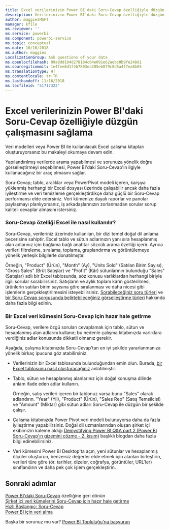```yaml
---
title: Excel verilerinizin Power BI'daki Soru-Cevap özelliğiyle düzgün çalışmasını sağlama
description: Verilerinizin Power BI'daki Soru-Cevap özelliğiyle düzgün çalışmasını sağlama
author: maggiesMSFT
manager: kfile
ms.reviewer: ''
ms.service: powerbi
ms.component: powerbi-service
ms.topic: conceptual
ms.date: 10/16/2018
ms.author: maggies
LocalizationGroup: Ask questions of your data
ms.openlocfilehash: 09a9dd194d278184c04e091e62aebc0b9fe248d1
ms.sourcegitcommit: 1e4fee6d1f4b7803ea285eb879c8d5a4f7ea8b85
ms.translationtype: HT
ms.contentlocale: tr-TR
ms.lasthandoff: 11/16/2018
ms.locfileid: "51717322"
---
```

# <a name="how-to-make-your-excel-data-work-well-with-qa-in-power-bi"></a>Excel verilerinizin Power BI'daki Soru-Cevap özelliğiyle düzgün çalışmasını sağlama
Veri modelleri veya Power BI ile kullanılacak Excel çalışma kitapları oluşturuyorsanız bu makaleyi okumaya devam edin.

Yapılandırılmış verilerde arama yapabilmesi ve sorunuza yönelik doğru görselleştirmeyi seçebilmesi, Power BI'daki Soru-Cevap'ın ilgiyle kullanacağınız bir araç olmasını sağlar.   

Soru-Cevap; tablo, aralıklar veya PowerPivot modeli içeren, karşıya yüklenmiş herhangi bir Excel dosyası üzerinde çalışabilir ancak daha fazla iyileştirme ve veri temizleme gerçekleştirdikçe daha güçlü bir Soru-Cevap performansı elde edersiniz.  Veri kümenize dayalı raporlar ve panolar paylaşmayı planlıyorsanız, iş arkadaşlarınızın zorlanmadan sorular sorup kaliteli cevaplar almasını istersiniz.

### <a name="how-qa-works-with-excel"></a>Soru-Cevap özelliği Excel ile nasıl kullanılır?
Soru-Cevap, verileriniz üzerinde kullanılan, bir dizi temel doğal dil anlama becerisine sahiptir. Excel tablo ve sütun adlarınızın yanı sıra hesaplanmış alan adlarınız için bağlama bağlı anahtar sözcük arama özelliği içerir. Ayrıca verileri filtreleme, sıralama, toplama, gruplandırma ve görüntülemeye yönelik yerleşik bilgilerle donatılmıştır. 

Örneğin, "Product" (Ürün), "Month" (Ay), "Units Sold" (Satılan Birim Sayısı), "Gross Sales" (Brüt Satışlar) ve "Profit" (Kâr) sütunlarının bulunduğu "Sales" (Satışlar) adlı bir Excel tablosunda, söz konusu varlıklardan herhangi biriyle ilgili sorular sorabilirsiniz.  Satışların ve aylık toplam kârın gösterilmesi, ürünlerin satılan birim sayısına göre sıralanması ve daha nicesi gibi işlemlerin gerçekleştirilmesini isteyebilirsiniz. [Sorabileceğiniz soru türleri](consumer/end-user-q-and-a.md) ve [bir Soru-Cevap sorgusunda belirtebileceğiniz görselleştirme türleri](visuals/power-bi-visualization-types-for-reports-and-q-and-a.md) hakkında daha fazla bilgi edinin.

### <a name="prepare-an-excel-dataset-for-qa"></a>Bir Excel veri kümesini Soru-Cevap için hazır hale getirme
Soru-Cevap, verilere özgü soruları cevaplamak için tablo, sütun ve hesaplanmış alan adlarını kullanır; bu nedenle çalışma kitabınızda varlıklara verdiğiniz adlar konusunda dikkatli olmanız gerekir.

Aşağıda, çalışma kitabınızda Soru-Cevap'tan en iyi şekilde yararlanmanıza yönelik birkaç ipucuna göz atabilirsiniz.

* Verilerinizin bir Excel tablosunda bulunduğundan emin olun. Burada, [bir Excel tablosunu nasıl oluşturacağınız](https://support.office.com/article/Create-an-Excel-table-in-a-worksheet-e81aa349-b006-4f8a-9806-5af9df0ac664?ui=en-US&rs=en-US&ad=US) anlatılmıştır.
* Tablo, sütun ve hesaplanmış alanlarınız için doğal konuşma dilinde anlam ifade eden adlar kullanın.
  
  Örneğin, satış verileri içeren bir tablonuz varsa bunu "Sales" olarak adlandırın. "Year" (Yıl), "Product" (Ürün), "Sales Rep" (Satış Temsilcisi) ve "Amount" (Miktar) gibi sütun adları Soru-Cevap ile düzgün bir şekilde çalışır.

* Çalışma kitabınızda Power Pivot veri modeli bulunuyorsa daha da fazla iyileştirme yapabilirsiniz. Doğal dil uzmanlarından oluşan şirket içi ekibimizin kaleme aldığı [Demystifying Power BI Q&A part 2 (Power BI Soru-Cevap'ın gizemini çözme - 2. kısım)](http://blogs.msdn.com/b/powerbi/archive/2014/02/27/demystifying-power-bi-q-amp-a-part-2.aspx) başlıklı blogdan daha fazla bilgi edinebilirsiniz.

* Veri kümesini Power BI Desktop'ta açın, yeni sütunlar ve hesaplanmış ölçüler oluşturun, benzersiz değerler elde etmek için alanları birleştirin, verileri türe göre (ör. tarihler, dizeler, coğrafya, görüntüler, URL'ler) sınıflandırın ve daha pek çok işlem gerçekleştirin.

## <a name="next-steps"></a>Sonraki adımlar
[Power BI'daki Soru-Cevap](consumer/end-user-q-and-a.md) özelliğine geri dönün  
[Şirket içi veri kümelerini Soru-Cevap için hazır hale getirme](service-q-and-a-direct-query.md)   
[Hızlı Başlangıç: Soru-Cevap](power-bi-visualization-introduction-to-q-and-a.md)  
[Power BI için veri alma](service-get-data.md)  

Başka bir sorunuz mu var? [Power BI Topluluğu'na başvurun](http://community.powerbi.com/)

